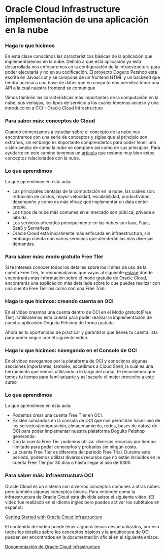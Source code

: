 # Oracle Cloud Infrastructure implementación de una aplicación en la nube

### Haga lo que hicimos

En esta clase conocimos las características básicas de la aplicación que implementaremos en la nube. Debido a que esta aplicación ya está desarrollada nos enfocaremos en la configuración de la infraestructura para poder ejecutarla y no en su codificación. El proyecto Doguito Petshop está escrita en Javascript y se compone de un frontend HTML y un backend que tendrá acceso a una base de datos que en conjunto nos permitirá tener una API a la cual nuestro frontend se comunique

Vimos también las características más importantes de la computación en la nube, sus ventajas, los tipos de servicio a los cuales tenemos acceso y una introducción a OCI - Oracle Cloud Infrastructure

### Para saber más: conceptos de Cloud

Cuando comenzamos a estudiar sobre el concepto de la nube nos encontramos con una serie de conceptos y siglas que al principio son extraños, sin embargo es importante comprenderlos para poder tener una visión amplia de cómo la nube se compone así como de sus principios. Para ayudarte en este camino tenemos un [artículo](https://www.aluracursos.com/blog/que-es-cloud-y-sus-principales-servicios "artículo") que resume muy bien estos conceptos relacionados con la nube.

### Lo que aprendimos

Lo que aprendimos en esta aula:

- Las principales ventajas de la computación en la nube, las cuales son: reducción de costos, mayor velocidad, escalabilidad, productividad, desempeño y como es más eficaz que implementar un data center propio.
- Los tipos de nube más comunes en el mercado son pública, privada e híbrida.
- Los servicios ofrecidos principalmente en las nubes son Iaas, Paas, SaaS y Serverless.
- Oracle Cloud está inicialmente más enfocada en infraestructura, sin embargo cuenta con varios servicios que atenderán las más diversas demandas.

### Para saber más: modo gratuito Free TIer

Si te interesa conocer todos los detalles sobre los límites de uso de la cuenta Free Tier, te recomendamos que vayas al siguiente [enlace](https://www.oracle.com/mx/cloud/free/ "enlace") donde encontrarás más información sobre el modo gratuito de Oracle Cloud, encontrarás una explicación más detallada sobre lo que puedes realizar con una cuenta Free Tier así como con una Free Trial.

### Haga lo que hicimos: creando cuenta en OCI

En el vídeo creamos una cuenta dentro de OCI en el Modo gratuito(Free Tier). Utilizaremos esta cuenta para poder realizar la implementación de nuestra aplicación Doguito Petshop de forma gratuita.

Ahora es tu oportunidad de practicar y garantizar que tienes tu cuenta lista para poder seguir con el siguiente video.

### Haga lo que hicimos: navegando en el Console de OCI

En el video navegamos por la plataforma de OCI y conocimos algunas secciones importantes, también, accedimos a Cloud Shell, la cual es una herramienta que iremos utilizando a lo largo del curso, te recomiendo que tomes tu tiempo para familiarizarte y así sacarle el mejor provecho a este curso

### Lo que aprendimos

Lo que aprendimos en esta aula:

- Podemos crear una cuenta Free Tier en OCI.
- Existen comandos en la consola de OCI que nos permitirán hacer uso de los servicios(computación, almacenamiento, redes, bases de datos) de OCI para poder implementar nuestra plataforma Doguito Petshop generando.
- Con la cuenta Free Tier podemos utilizar diversos recursos por tiempo ilimitado para poder conocerlos y probarlos sin ningún costo.
- La cuenta Free Tier es diferente del periodo Free Trial. Durante este periodo, podemos utilizar diversos recursos que no están incluidos en la cuenta Free Tier por 30 días o hasta llegar al uso de $300.

### Para saber más: infraestructura OCI

Oracle Cloud es un sistema con diversos conceptos comunes a otras nubes pero también algunos conceptos únicos. Para entender como la infraestructura de Oracle Cloud está dividida asiste el siguiente video. (El video fue realizado en el idioma inglés pero puedes activar los subtítulos en español)

[Getting Started with Oracle Cloud Infrastructure](https://www.youtube.com/watch?v=JBkT44FSf0o "Getting Started with Oracle Cloud Infrastructure")

El contenido del video puede tener algunos temas desactualizados, por eso todos los detalles sobre los conceptos básicos y la arquitectura de OCI pueden ser encontrados en la documentación oficial en el siguiente enlace.

[Documentación de Oracle Cloud Infrastructure](https://docs.oracle.com/es-ww/iaas/Content/GSG/Concepts/baremetalintro.htm "Documentación de Oracle Cloud Infrastructure")